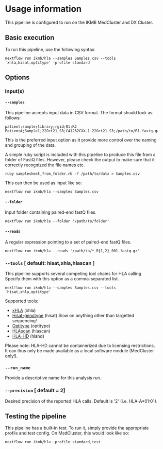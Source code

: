 # Usage information

This pipeline is configured to run on the IKMB MedCluster and DX Cluster. 

## Basic execution

To run this pipeline, use the following syntax:

```
nextflow run ikmb/hla --samples Samples.csv --tools 'xhla,hisat,optitype' -profile standard
```

## Options

### Input(s)

#### `--samples`

This pipeline accepts input data in CSV format. The format should look as follows:

```
patient;sample;library;rgid;R1;R2
PatientA;Sample1;22Oct21_S3;C41232CXX.1.22Oct21_S3;/path/to/R1.fastq.gz;/path/to/R2.fastq.gz
```

This is the preferred input option as it provide more control over the naming and grouping of the data. 

A simple ruby script is included with this pipeline to produce this file from a folder of FastQ files. However, please check 
the output to make sure that it correctly recognized the file names etc.

```
ruby samplesheet_from_folder.rb -f /path/to/data > Samples.csv
```

This can then be used as input like so:

```
nextflow run ikmb/hla --samples Samples.csv
```

#### `--folder`

Input folder containing paired-end fastQ files.

```
nextflow run ikmb/hla --folder '/path/to/folder'
```

#### `--reads`

A regular expression pointing to a set of paired-end fastQ files. 

```
nextflow run ikmb/hla --reads '/path/to/*_R{1,2}_001.fastq.gz'
```

### `--tools` [ default: hisat,xhla,hlascan ]

This pipeline supports several competing tool chains for HLA calling. Specify them with this option as a comma-separated list. 

```
nextflow run ikmb/hla --samples Samples.csv --tools 'hisat,xhla,optitype' 
```

Supported tools:

* [xHLA](https://github.com/humanlongevity/HLA) (xhla)
* [Hisat-genotype](https://daehwankimlab.github.io/hisat-genotype/) (hisat)   Slow on anything other than targetted sequencing!
* [Optitype](https://github.com/FRED-2/OptiType) (optitype)
* [HLAscan](https://github.com/SyntekabioTools/HLAscan) (hlascan)
* [HLA-HD](https://www.genome.med.kyoto-u.ac.jp/HLA-HD/) (hlahd)

Please note: HLA-HD cannot be containerized due to licensing restrictions. It can thus only be made available as a local software module (MedCluster only!).

### `--run_name`

Provide a descriptive name for this analysis run. 

### `--precision` [ default = 2]

Desired precision of the reported HLA calls. Default is '2' (i.e. HLA-A*01:01).

## Testing the pipeline

This pipeline has a built-in test. To run it, simply provide the appropriate profile and test config. On MedCluster, this would look like so:

```
nextflow run ikmb/hla -profile standard,test
```
